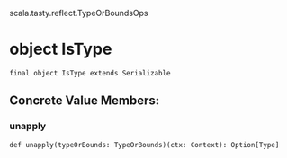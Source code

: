 scala.tasty.reflect.TypeOrBoundsOps
# object IsType

<pre><code class="language-scala" >final object IsType extends Serializable</pre></code>
## Concrete Value Members:
### unapply
<pre><code class="language-scala" >def unapply(typeOrBounds: TypeOrBounds)(ctx: Context): Option[Type]</pre></code>

